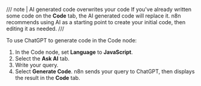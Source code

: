 /// note | AI generated code overwrites your code
If you've already written some code on the **Code** tab, the AI generated code will replace it. n8n recommends using AI as a starting point to create your initial code, then editing it as needed.
///

To use ChatGPT to generate code in the Code node:

1. In the Code node, set **Language** to **JavaScript**.
1. Select the **Ask AI** tab.
1. Write your query.
1. Select **Generate Code**. n8n sends your query to ChatGPT, then displays the result in the **Code** tab.
